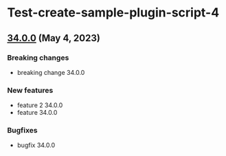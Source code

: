 # Test-create-sample-plugin-script-4
## [34.0.0](34.0.0) (May 4, 2023)
### Breaking changes

* breaking change 34.0.0

### New features

* feature 2 34.0.0
* feature 34.0.0

### Bugfixes

* bugfix 34.0.0

